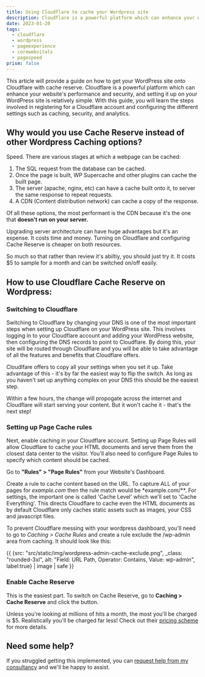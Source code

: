 ```yaml
---
title: Using Cloudflare to cache your Wordpress site
description: Cloudflare is a powerful platform which can enhance your website's performance and security, and setting it up on your WordPress site is relatively simple. This guide will help you try it out.
date: 2023-01-20
tags:
  - cloudflare
  - wordpress
  - pageexperience
  - corewebvitals
  - pagespeed
prism: false
---
```


This article will provide a guide on how to get your WordPress site onto Cloudflare with cache reserve. Cloudflare is a powerful platform which can enhance your website's performance and security, and setting it up on your WordPress site is relatively simple. With this guide, you will learn the steps involved in registering for a Cloudflare account and configuring the different settings such as caching, security, and analytics.

## Why would you use Cache Reserve instead of other Wordpress Caching options?

Speed. There are various stages at which a webpage can be cached:

1. The SQL request from the database can be cached.
2. Once the page is built, WP Supercache and other plugins can cache the built page.
3. The server (apache, nginx, etc) can have a cache built onto it, to server the same response to repeat requests.
4. A CDN (Content distribution network) can cache a copy of the response.

Of all these options, the most performant is the CDN because it's the one that **doesn't run on your server.**

Upgrading server architecture can have huge advantages but it's an expense. It costs time and money. Turning on Cloudflare and configuring Cache Reserve is cheaper on both resources.

So much so that rather than review it's abiltiy, you should just try it. It costs $5 to sample for a month and can be switched on/off easily.

## How to use Cloudflare Cache Reserve on Wordpress:

### Switching to Cloudflare

Switching to Cloudflare by changing your DNS is one of the most important steps when setting up Cloudflare on your WordPress site. This involves logging in to your Cloudflare account and adding your WordPress website, then configuring the DNS records to point to Cloudflare. By doing this, your site will be routed through Cloudflare and you will be able to take advantage of all the features and benefits that Cloudflare offers.

Cloudlfare offers to copy all your settings when you set it up. Take advantage of this - it's by far the easiest way to flip the switch. As long as you haven't set up anything complex on your DNS this should be the easiest step.

Within a few hours, the change will propogate across the internet and Cloudflare will start serving your content. But it won't cache it - that's the next step!

### Setting up Page Cache rules

Next, enable caching in your Cloudflare account.  Setting up Page Rules will allow Cloudflare to cache your HTML documents and serve them from the closest data center to the visitor. You'll also need to configure Page Rules to specify which content should be cached.

Go to **"Rules" > "Page Rules"** from your Website's Dashboard.

Create a rule to cache content based on the URL. To capture ALL of your pages for *example.com* then the rule match would be *example.com/**. For settings, the important one is called 'Cache Level' which we'll set to 'Cache Everything'. This directs Cloudflare to cache even the HTML documents as by default Cloudflare only caches static assets such as images, your CSS and javascript files.

To prevent Cloudflare messing with your wordpress dashboard, you'll need to go to *Caching > Cache Rules* and create a rule exclude the /wp-admin area from caching. It should look like this:

{{ {src: "src/static/img/wordpress-admin-cache-exclude.png", _class: "rounded-3xl",  alt: "Field: URL Path, Operator: Contains, Value: wp-admin", label:true} | image | safe }}

### Enable Cache Reserve

This is the easiest part. To switch on Cache Reserve, go to **Caching > Cache Reserve** and click the button.

Unless you're looking at millions of hits a month, the most you'll be charged is $5. Realistically you'll be charged far less! Check out their [pricing scheme](https://developers.cloudflare.com/cache/about/cache-reserve/#cache-reserve-pricing) for more details.

## Need some help?

If you struggled getting this implemented, you can [request help from my consultancy](/contact) and we'll be happy to assist.
